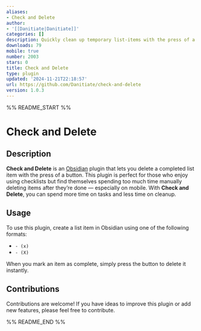 ```yaml
---
aliases:
- Check and Delete
author:
- '[[Danitiate|Danitiate]]'
categories: []
description: Quickly clean up temporary list-items with the press of a button
downloads: 79
mobile: true
number: 2003
stars: 0
title: Check and Delete
type: plugin
updated: '2024-11-21T22:18:57'
url: https://github.com/Danitiate/check-and-delete
version: 1.0.3
---
```


%% README_START %%

# Check and Delete

## Description

**Check and Delete** is an [Obsidian](https://obsidian.md/) plugin that lets you delete a completed list item with the press of a button. This plugin is perfect for those who enjoy using checklists but find themselves spending too much time manually deleting items after they’re done — especially on mobile. With **Check and Delete**, you can spend more time on tasks and less time on cleanup.

## Usage

To use this plugin, create a list item in Obsidian using one of the following formats:

- `- (x) `
- `- (X) `

When you mark an item as complete, simply press the button to delete it instantly.

## Contributions

Contributions are welcome! If you have ideas to improve this plugin or add new features, please feel free to contribute.

%% README_END %%